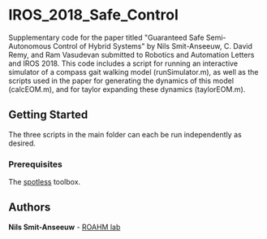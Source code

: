 # IROS_2018_Safe_Control

Supplementary code for the paper titled "Guaranteed Safe Semi-Autonomous Control of Hybrid Systems" by Nils Smit-Anseeuw, C. David Remy, and Ram Vasudevan submitted to Robotics and Automation Letters and IROS 2018. This code includes a script for running an interactive simulator of a compass gait walking model (runSimulator.m), as well as the scripts used in the paper for generating the dynamics of this model (calcEOM.m), and for taylor expanding these dynamics (taylorEOM.m).

## Getting Started

The three scripts in the main folder can each be run independently as desired.

### Prerequisites

The [spotless](https://github.com/spot-toolbox/spotless) toolbox.

## Authors

**Nils Smit-Anseeuw** - [ROAHM lab](http://www.roahmlab.com/)
